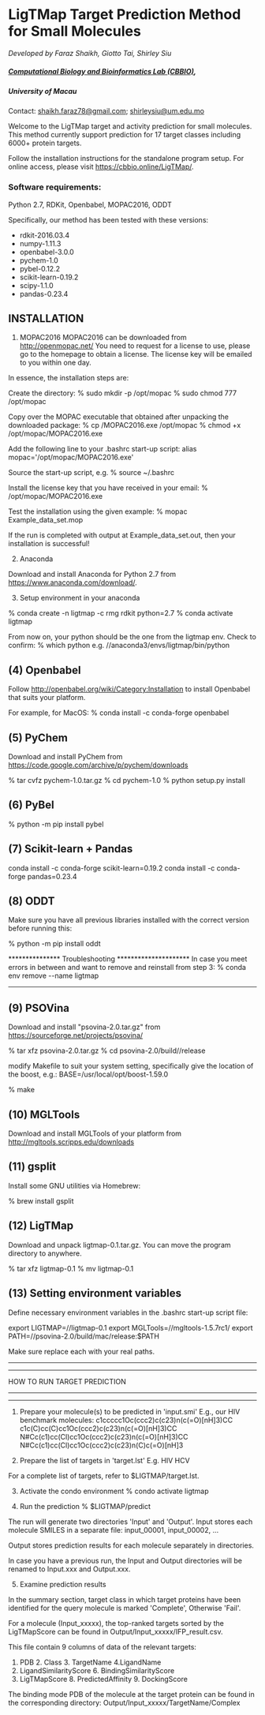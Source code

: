 # LigTMap Target Prediction Method for Small Molecules

*Developed by*
*Faraz Shaikh, Giotto Tai, Shirley Siu*

##### [Computational Biology and Bioinformatics Lab (CBBIO)](https://cbbio.online/LigTMap),
##### University of Macau


Contact: shaikh.faraz78@gmail.com; shirleysiu@um.edu.mo

Welcome to the LigTMap target and activity prediction for
small molecules. This method currently support prediction for 
17 target classes including 6000+ protein targets.

Follow the installation instructions for the standalone program setup.
For online access, please visit https://cbbio.online/LigTMap/.

### Software requirements:
Python 2.7, RDKit, Openbabel, MOPAC2016, ODDT

Specifically, our method has been tested with these versions:
- rdkit-2016.03.4
- numpy-1.11.3
- openbabel-3.0.0
- pychem-1.0
- pybel-0.12.2
- scikit-learn-0.19.2
- scipy-1.1.0
- pandas-0.23.4

## INSTALLATION

1. MOPAC2016 
MOPAC2016 can be downloaded from http://openmopac.net/
You need to request for a license to use, please go to the homepage
to obtain a license. The license key will be emailed to you within
one day.

In essence, the installation steps are:

Create the directory:
  % sudo mkdir -p /opt/mopac
  % sudo chmod 777 /opt/mopac
  
Copy over the MOPAC executable that obtained after unpacking the
downloaded package:
  % cp <somewhere>/MOPAC2016.exe /opt/mopac
  % chmod +x /opt/mopac/MOPAC2016.exe

Add the following line to your .bashrc start-up script:
  alias mopac='/opt/mopac/MOPAC2016.exe'

Source the start-up script, e.g.
  % source ~/.bashrc
  
Install the license key that you have received in your email:
  % /opt/mopac/MOPAC2016.exe <license-key>

Test the installation using the given example:
  % mopac Example_data_set.mop

If the run is completed with output at Example_data_set.out,
then your installation is successful!


2. Anaconda 

Download and install Anaconda for Python 2.7 from
https://www.anaconda.com/download/.


3. Setup environment in your anaconda

% conda create -n ligtmap -c rmg rdkit python=2.7 
% conda activate ligtmap

From now on, your python should be the one from the ligtmap env.
Check to confirm:
% which python
e.g. /<path>/anaconda3/envs/ligtmap/bin/python


(4) Openbabel
---------------
Follow http://openbabel.org/wiki/Category:Installation
to install Openbabel that suits your platform.

For example, for MacOS:
% conda install -c conda-forge openbabel  


(5) PyChem
----------------
Download and install PyChem from
https://code.google.com/archive/p/pychem/downloads

% tar cvfz pychem-1.0.tar.gz
% cd pychem-1.0
% python setup.py install


(6) PyBel
----------------
% python -m pip install pybel


(7) Scikit-learn + Pandas
------------------------------------------------
conda install -c conda-forge scikit-learn=0.19.2
conda install -c conda-forge pandas=0.23.4 


(8) ODDT
---------------------------------
Make sure you have all previous libraries installed with the
correct version before running this:

% python -m pip install oddt


*************** Troubleshooting *********************
In case you meet errors in between and want to remove
and reinstall from step 3:
% conda env remove --name ligtmap
*****************************************************


(9) PSOVina
-----------------------
Download and install "psovina-2.0.tar.gz" from
https://sourceforge.net/projects/psovina/

% tar xfz psovina-2.0.tar.gz
% cd psovina-2.0/build/<your-platform>/release

modify Makefile to suit your system setting, specifically
give the location of the boost, e.g.:
BASE=/usr/local/opt/boost-1.59.0

% make


(10) MGLTools
-----------------------
Download and install MGLTools of your platform from
http://mgltools.scripps.edu/downloads


(11) gsplit
------------------------
Install some GNU utilities via Homebrew:

% brew install gsplit



(12) LigTMap 
-----------------------------------------------
Download and unpack ligtmap-0.1.tar.gz. You can move the 
program directory to anywhere.

% tar xfz ligtmap-0.1
% mv ligtmap-0.1 <your-installed-path>


(13) Setting environment variables
-----------------------------------------------
Define necessary environment variables in the .bashrc 
start-up script file:

export LIGTMAP=/<your-installed-path>/ligtmap-0.1
export MGLTools=/<your-installed-path>/mgltools-1.5.7rc1/
export PATH=/<your-installed-path>/psovina-2.0/build/mac/release:$PATH

Make sure replace each <your-installed-path> with your real paths.


**************************************************************
**************************************************************
HOW TO RUN TARGET PREDICTION
**************************************************************
**************************************************************
1. Prepare your molecule(s) to be predicted in 'input.smi'
E.g., our HIV benchmark molecules:
c1ccccc1Oc(ccc2)c(c23)n(c(=O)[nH]3)CC
c1c(C)cc(C)cc1Oc(ccc2)c(c23)n(c(=O)[nH]3)CC
N#Cc(c1)cc(Cl)cc1Oc(ccc2)c(c23)n(c(=O)[nH]3)CC
N#Cc(c1)cc(Cl)cc1Oc(ccc2)c(c23)n(C)c(=O)[nH]3
 
2. Prepare the list of targets in 'target.lst'
E.g.
HIV
HCV

For a complete list of targets, refer to $LIGTMAP/target.lst.

3. Activate the condo environment
% condo activate ligtmap 

4. Run the prediction
% $LIGTMAP/predict

The run will generate two directories 'Input' and 'Output'.
Input stores each molecule SMILES in a separate file: 
   input_00001, input_00002, ...

Output stores prediction results for each molecule separately
in directories. 

In case you have a previous run, the Input and Output directories
will be renamed to Input.xxx and Output.xxx.

5. Examine prediction results

In the summary section, target class in which target proteins 
have been identified for the query molecule is marked 'Complete',
Otherwise 'Fail'.

For a molecule (Input_xxxxx), the top-ranked targets sorted by 
the LigTMapScore can be found in Output/Input_xxxxx/IFP_result.csv.

This file contain 9 columns of data of the relevant targets:
   1. PDB   2. Class   3. TargetName   4.LigandName 
   5. LigandSimilarityScore 6. BindingSimilarityScore 
   7. LigTMapScore  8. PredictedAffinity 9. DockingScore

The binding mode PDB of the molecule at the target protein can be 
found in the corresponding directory:
Output/Input_xxxxx/TargetName/Complex 

